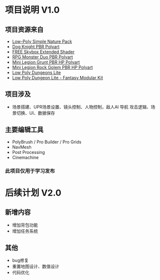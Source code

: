 # 项目说明 V1.0
## 项目资源来自
- [Low-Poly Simple Nature Pack](https://assetstore.unity.com/packages/3d/environments/landscapes/low-poly-simple-nature-pack-162153)
- [Dog Knight PBR Polyart](https://assetstore.unity.com/packages/3d/characters/animals/dog-knight-pbr-polyart-135227)
- [FREE Skybox Extended Shader](https://assetstore.unity.com/packages/vfx/shaders/free-skybox-extended-shader-107400)
- [RPG Monster Duo PBR Polyart](https://assetstore.unity.com/packages/3d/characters/creatures/rpg-monster-duo-pbr-polyart-157762)
- [Mini Legion Grunt PBR HP Polyart](https://assetstore.unity.com/packages/3d/characters/humanoids/fantasy/mini-legion-grunt-pbr-hp-polyart-98187)
- [Mini Legion Rock Golem PBR HP Polyart](https://assetstore.unity.com/packages/3d/characters/humanoids/fantasy/mini-legion-rock-golem-pbr-hp-polyart-94707)
- [Low Poly Dungeons Lite](https://assetstore.unity.com/packages/3d/environments/dungeons/low-poly-dungeons-lite-177937)
- [Low Poly Dungeon Lite - Fantasy Modular Kit](https://assetstore.unity.com/packages/3d/environments/dungeons/low-poly-dungeon-lite-fantasy-modular-kit-224313)
## 项目涉及
- 场景搭建、UPR场景设置、镜头控制、人物控制，敌人AI 导航 攻击逻辑、场景切换、UI、数据保存
## 主要编辑工具
- PolyBrush / Pro Builder / Pro Grids
- NavMesh
- Post Processing
- Cinemachine
### 此项目仅用于学习发布
# 后续计划 V2.0
## 新增内容
- 增加背包功能
- 增加任务系统
## 其他
- bug修复
- 重置地图设计、数值设计
- 代码优化
